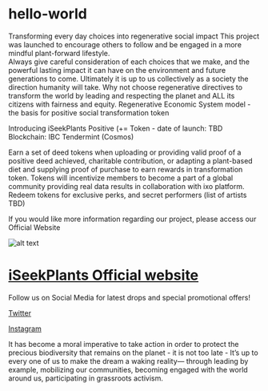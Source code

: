 # hello-world
Transforming every day choices into regenerative social impact
This project was launched to encourage others to follow and be engaged in a more mindful plant-forward lifestyle.  
Always give careful consideration of each choices that we make, and the powerful lasting impact it can have on the environment and future generations to come. 
Ultimately it is up to us collectively as a society the direction humanity will take. 
Why not choose regenerative directives to transform the world by leading and respecting the planet and ALL its citizens with fairness and equity.
Regenerative Economic System model - the basis for positive social transformation token

Introducing iSeekPlants Positive (+= Token - date of launch: TBD
Blockchain: IBC Tendermint (Cosmos)

Earn a set of deed tokens when uploading or providing valid proof of a positive deed achieved, charitable contribution, or adapting a plant-based diet and supplying proof of purchase to earn rewards in transformation token. Tokens will incentivize members to become a part of a global community providing real data results in collaboration with ixo platform. Redeem tokens for exclusive perks, and secret performers (list of artists TBD)

If you would like more information regarding our project, please access our Official Website 

![alt text](https://iseekplants.com/gallery/My-img8bit-com-Effect-ts1651730934.gif) 

[iSeekPlants Official website](https://iseekplants.com)
=
Follow us on Social Media for latest drops and special promotional offers!

[Twitter](https://twitter.com/jhendrikson)

[Instagram](https://instagram.com/iseekplants)

It has become a moral imperative to take action in order to protect the precious biodiversity that remains on the planet - it is not too late - It’s up to every one of us to make the dream a waking reality— through leading by example, mobilizing our communities, becoming engaged with the world around us, participating in grassroots activism. 

